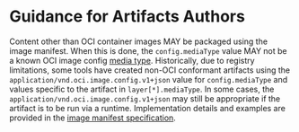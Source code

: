 # Guidance for Artifacts Authors

Content other than OCI container images MAY be packaged using the image manifest.
When this is done, the `config.mediaType` value MAY not be a known OCI image config [media type](media-types.md).
Historically, due to registry limitations, some tools have created non-OCI conformant artifacts using the `application/vnd.oci.image.config.v1+json` value for `config.mediaType` and values specific to the artifact in `layer[*].mediaType`.  In some cases, the `application/vnd.oci.image.config.v1+json` may still be appropriate if the artifact is to be run via a runtime.
Implementation details and examples are provided in the [image manifest specification](manifest.md#guidelines-for-artifact-usage).
